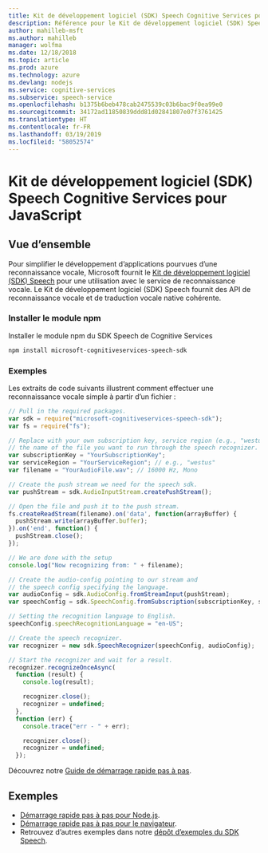 ```yaml
---
title: Kit de développement logiciel (SDK) Speech Cognitive Services pour JavaScript
description: Référence pour le Kit de développement logiciel (SDK) Speech Cognitive Services pour JavaScript
author: mahilleb-msft
ms.author: mahilleb
manager: wolfma
ms.date: 12/18/2018
ms.topic: article
ms.prod: azure
ms.technology: azure
ms.devlang: nodejs
ms.service: cognitive-services
ms.subservice: speech-service
ms.openlocfilehash: b1375b6beb478cab2475539c03b6bac9f0ea99e0
ms.sourcegitcommit: 34172ad11850839ddd81d02841807e07f3761425
ms.translationtype: HT
ms.contentlocale: fr-FR
ms.lasthandoff: 03/19/2019
ms.locfileid: "58052574"
---
```

# <a name="cognitive-services-speech-sdk-for-javascript"></a>Kit de développement logiciel (SDK) Speech Cognitive Services pour JavaScript

## <a name="overview"></a>Vue d’ensemble

Pour simplifier le développement d’applications pourvues d’une reconnaissance vocale, Microsoft fournit le [Kit de développement logiciel (SDK) Speech](https://aka.ms/csspeech) pour une utilisation avec le service de reconnaissance vocale.
Le Kit de développement logiciel (SDK) Speech fournit des API de reconnaissance vocale et de traduction vocale native cohérente.

### <a name="install-the-npm-module"></a>Installer le module npm

Installer le module npm du SDK Speech de Cognitive Services

```bash
npm install microsoft-cognitiveservices-speech-sdk
```

### <a name="example"></a>Exemples 

Les extraits de code suivants illustrent comment effectuer une reconnaissance vocale simple à partir d’un fichier :

```javascript 
// Pull in the required packages.
var sdk = require("microsoft-cognitiveservices-speech-sdk");
var fs = require("fs");

// Replace with your own subscription key, service region (e.g., "westus"), and
// the name of the file you want to run through the speech recognizer.
var subscriptionKey = "YourSubscriptionKey";
var serviceRegion = "YourServiceRegion"; // e.g., "westus"
var filename = "YourAudioFile.wav"; // 16000 Hz, Mono

// Create the push stream we need for the speech sdk.
var pushStream = sdk.AudioInputStream.createPushStream();

// Open the file and push it to the push stream.
fs.createReadStream(filename).on('data', function(arrayBuffer) {
  pushStream.write(arrayBuffer.buffer);
}).on('end', function() {
  pushStream.close();
});

// We are done with the setup
console.log("Now recognizing from: " + filename);

// Create the audio-config pointing to our stream and
// the speech config specifying the language.
var audioConfig = sdk.AudioConfig.fromStreamInput(pushStream);
var speechConfig = sdk.SpeechConfig.fromSubscription(subscriptionKey, serviceRegion);

// Setting the recognition language to English.
speechConfig.speechRecognitionLanguage = "en-US";

// Create the speech recognizer.
var recognizer = new sdk.SpeechRecognizer(speechConfig, audioConfig);

// Start the recognizer and wait for a result.
recognizer.recognizeOnceAsync(
  function (result) {
    console.log(result);

    recognizer.close();
    recognizer = undefined;
  },
  function (err) {
    console.trace("err - " + err);

    recognizer.close();
    recognizer = undefined;
  });
``` 

Découvrez notre [Guide de démarrage rapide pas à pas](/azure/cognitive-services/speech-service/quickstart-js-node).

## <a name="samples"></a>Exemples

* [Démarrage rapide pas à pas pour Node.js](/azure/cognitive-services/speech-service/quickstart-js-node).
* [Démarrage rapide pas à pas pour le navigateur](/azure/cognitive-services/speech-service/quickstart-js-browser).
* Retrouvez d’autres exemples dans notre [dépôt d’exemples du SDK Speech](https://aka.ms/csspeech/samples).
